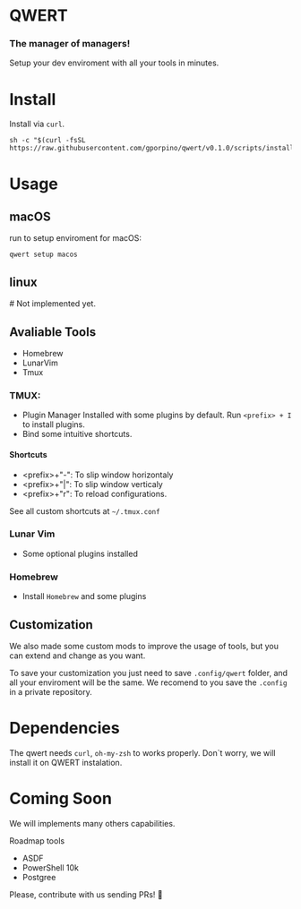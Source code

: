 # QWERT
### The manager of managers!

Setup your dev enviroment with all your tools in minutes.

# Install
Install via `curl`. 

```
sh -c "$(curl -fsSL  https://raw.githubusercontent.com/gporpino/qwert/v0.1.0/scripts/install.sh)"
```


# Usage

## macOS
run to setup enviroment for macOS:

```
qwert setup macos
```

## linux
\# Not implemented yet.


## Avaliable Tools

- Homebrew
- LunarVim
- Tmux

### TMUX:
- Plugin Manager Installed with some plugins by default. Run `<prefix> + I` to install plugins.
- Bind some intuitive shortcuts.

#### Shortcuts
- \<prefix>+"-": To slip window horizontaly
- \<prefix>+"|": To slip window verticaly
- \<prefix>+"r": To reload configurations.

See all custom shortcuts at `~/.tmux.conf`

### Lunar Vim
- Some optional plugins installed

### Homebrew
- Install `Homebrew` and some plugins

## Customization
We also made some custom mods to improve the usage of tools, but you can extend and change as you want.

To save your customization you just need to save `.config/qwert` folder, and all your enviroment will be the same. We recomend to you save the `.config` in a private repository. 

# Dependencies
The qwert needs `curl`, `oh-my-zsh` to works properly. Don`t worry, we will install it on QWERT instalation.

# Coming Soon
We will implements many others capabilities. 

Roadmap tools
- ASDF
- PowerShell 10k
- Postgree

Please, contribute with us sending PRs! 🙏
